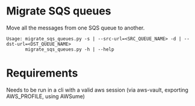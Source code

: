 # Migrate SQS queues

Move all the messages from one SQS queue to another.
```
Usage: migrate_sqs_queues.py -s | --src-url=<SRC_QUEUE_NAME> -d | --dst-url=<DST_QUEUE_NAME>
       migrate_sqs_queues.py -h | --help
```

# Requirements

Needs to be run in a cli with a valid aws session (via aws-vault, exporting AWS_PROFILE, using AWSume)